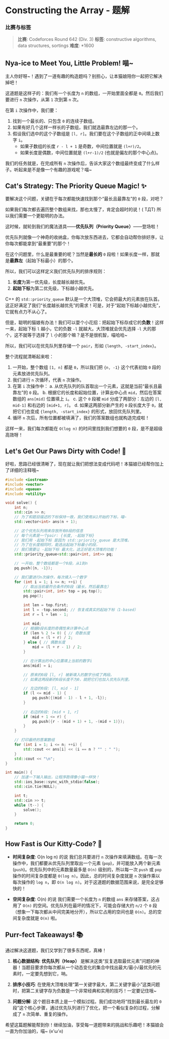 # Constructing the Array - 题解

### 比赛与标签
> **比赛**: Codeforces Round 642 (Div. 3)
> **标签**: constructive algorithms, data structures, sortings
> **难度**: *1600

## Nya-ice to Meet You, Little Problem! 喵~
主人你好呀~！遇到了一道有趣的构造题吗？别担心，让本猫娘陪你一起把它解决掉吧！

这道题是这样子的：我们有一个长度为 `n` 的数组，一开始里面全都是 `0`。然后我们要进行 `n` 次操作，从第 `1` 次到第 `n` 次。

在第 `i` 次操作中，我们要：
1.  找到一个最长的、只包含 `0` 的连续子数组。
2.  如果有好几个这样一样长的子数组，我们就选最靠左边的那一个。
3.  假设我们选中的这个子数组是 `[l, r]`。我们要在这个子数组的正中间填上数字 `i`。
    *   如果子数组的长度 `r - l + 1` 是奇数，中间位置就是 `(l+r)/2`。
    *   如果长度是偶数，中间位置就是 `(l+r-1)/2` (也就是偏左的那个中心点)。

我们的任务就是，在完成所有 `n` 次操作后，告诉大家这个数组最终变成了什么样子。听起来是不是像一个有趣的游戏呢？喵~

## Cat's Strategy: The Priority Queue Magic! ✨
要解决这个问题，关键在于每次都能快速找到那个“最长且最靠左”的 `0` 段，对吧？

如果我们每次都去遍历整个数组来找，那也太慢了，肯定会超时的说！( TДT) 所以我们需要一个更聪明的办法。

这时候，就轮到我们的魔法道具——**优先队列（Priority Queue）**——登场啦！

优先队列就像一个神奇的收纳盒，你每次放东西进去，它都会自动帮你排好序，让你每次都能拿到“最重要”的那个！

在这个问题里，什么是最重要的呢？当然是**最长的** `0` 段啦！如果长度一样，那就是**最靠左**（起始下标最小）的那个。

所以，我们可以这样定义我们优先队列的排序规则：
1.  **长度**为第一优先级，长度越长越优先。
2.  **起始下标**为第二优先级，下标越小越优先。

C++ 的 `std::priority_queue` 默认是一个大顶堆，它会把最大的元素放在队首。这正好满足了我们“长度越长越优先”的需求！可是，对于“起始下标越小越优先”，它就有点力不从心了。

但是，聪明的猫娘有办法！我们可以耍个小花招：把起始下标存成它的**负数**！这样一来，起始下标 `l` 越小，它的负数 `-l` 就越大。大顶堆就会优先选择 `-l` 大的那个，这不就等于选择了 `l` 小的那个嘛？是不是很机智，喵哈哈~

所以，我们可以在优先队列里存储一个 `pair`，形如 `{length, -start_index}`。

整个流程就清晰起来啦：
1.  一开始，整个数组 `[1, n]` 都是 `0`，所以我们把 `{n, -1}` 这个代表初始 `0` 段的元素放进优先队列。
2.  我们进行 `n` 次循环，代表 `n` 次操作。
3.  在第 `i` 次操作中：
    a. 从优先队列的队首取出一个元素，这就是当前“最长且最靠左”的 `0` 段。
    b. 根据它的长度和起始位置，计算出中心点 `mid`，然后在答案数组的 `ans[mid]` 位置填上 `i`。
    c. 这个 `0` 段被 `mid` 分成了两部分：左边的 `[l, mid-1]` 和右边的 `[mid+1, r]`。
    d. 如果这两部分新产生的 `0` 段长度大于 `0`，就把它们也变成 `{length, -start_index}` 的形式，放回优先队列里。
4.  循环 `n` 次后，所有位置都被填满了，我们的答案数组也就构造完成啦！

这样一来，我们每次都能在 `O(log n)` 的时间里找到我们想要的 `0` 段，是不是超级高效呀！

## Let's Get Our Paws Dirty with Code! 🐾
好啦，思路已经很清晰了，现在就让我们把想法变成代码吧！本猫娘已经帮你加上了详细的注释哦~

```cpp
#include <iostream>
#include <vector>
#include <queue>
#include <utility>

void solve() {
    int n;
    std::cin >> n;
    // 为了和题目描述的下标保持一致，我们使用从1开始的下标，喵~
    std::vector<int> ans(n + 1);

    // 这个优先队列用来存放所有0段的信息
    // 每个元素是一个pair: {长度, -起始下标}
    // 我们用 -起始下标 是因为 std::priority_queue 是大顶堆。
    // 为了在长度相同时，能选出起始下标最小的段，
    // 我们需要让 -起始下标 最大化，这正好是大顶堆的功能！
    std::priority_queue<std::pair<int, int>> pq;

    // 一开始，整个数组都是一个0段，从1到n
    pq.push({n, -1});

    // 我们要进行n次操作，每次填入一个数字
    for (int i = 1; i <= n; ++i) {
        // 取出当前最符合条件的0段（最长，然后最靠左）
        std::pair<int, int> top = pq.top();
        pq.pop();

        int len = top.first;
        int l = -top.second; // 恢复成真实的起始下标（1-based）
        int r = l + len - 1;

        int mid;
        // 根据0段长度的奇偶性来计算中心点
        if (len % 2 != 0) { // 奇数长度
            mid = (l + r) / 2;
        } else { // 偶数长度
            mid = (l + r - 1) / 2;
        }

        // 在计算出的中心位置填上当前的数字i
        ans[mid] = i;

        // 原来的0段 [l, r] 被新填入的数字分成了两段。
        // 如果这两段新的0段长度不为0，就把它们也加入优先队列里。

        // 左边的0段: [l, mid - 1]
        if (l <= mid - 1) {
            pq.push({(mid - 1) - l + 1, -l});
        }
        
        // 右边的0段: [mid + 1, r]
        if (mid + 1 <= r) {
            pq.push({r - (mid + 1) + 1, -(mid + 1)});
        }
    }

    // 打印最终的答案数组
    for (int i = 1; i <= n; ++i) {
        std::cout << ans[i] << (i == n ? "" : " ");
    }
    std::cout << "\n";
}

int main() {
    // 加速一下输入输出，让程序跑得像小猫一样快！
    std::ios_base::sync_with_stdio(false);
    std::cin.tie(NULL);

    int t;
    std::cin >> t;
    while (t--) {
        solve();
    }

    return 0;
}
```

## How Fast is Our Kitty-Code? 🚀
- **时间复杂度**: O(n log n) 的说
  我们总共要进行 `n` 次操作来填满数组。在每一次操作中，我们都要从优先队列里取出一个元素 (`pop`)，并可能放入两个新元素 (`push`)。优先队列中的元素数量最多是 `O(n)` 级别的，所以每一次 `push` 或 `pop` 操作的时间复杂度都是 `O(log n)`。因此，总的时间复杂度就是 `n` 次操作乘以每次操作的 `log n`，即 `O(n log n)`。对于这道题的数据范围来说，是完全足够快的！

- **空间复杂度**: O(n) 的说
  我们需要一个长度为 `n` 的数组 `ans` 来存储答案，这占用了 `O(n)` 的空间。优先队列在最坏的情况下，可能会存储大约 `n/2` 个 `0` 段（想象一下每次都从中间完美地分开），所以它占用的空间也是 `O(n)`。总的空间复杂度就是 `O(n)` 啦。

## Purr-fect Takeaways! 📚
通过解决这道题，我们又学到了很多东西呢，真棒！

1.  **核心数据结构**: **优先队列（Heap）** 是解决这类“反复选取最优元素”问题的神器！当题目要求你每次都从一个动态变化的集合中找出最大/最小/最优先的元素时，一定要先想到它，呐。

2.  **排序小技巧**: 在使用大顶堆处理“第一关键字最大，第二关键字最小”这类问题时，把第二关键字存为负数是一个非常经典和实用的技巧！一定要记住哦~

3.  **问题分解**: 这个题目本质上是一个模拟过程。我们成功地将“找到最长最左的 `0` 段”这个核心步骤，通过优先队列进行了优化，把一个看似复杂的过程，分解成了 `n` 次简单、重复的操作。

希望这篇题解能帮到你！继续加油，享受每一道题带来的挑战和乐趣吧！本猫娘会一直为你加油的，喵~ (ฅ'ω'ฅ)
